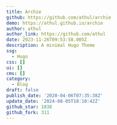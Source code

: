 ```yaml
---
title: Archie
github: https://github.com/athul/archie
demo: https://athul.github.io/archie
author: athul
author_link: https://github.com/athul
date: 2023-11-26T09:53:58.005Z
description: A minimal Hugo Theme
ssg:
  - Hugo
css: []
ui: []
cms: []
category:
  - Blog
draft: false
publish_date: '2020-04-06T07:35:38Z'
update_date: '2024-08-05T18:10:42Z'
github_star: 1038
github_fork: 311
---
```

